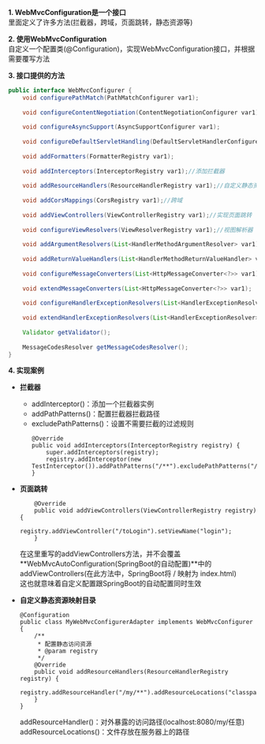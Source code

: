 
**1. WebMvcConfiguration是一个接口**    
里面定义了许多方法(拦截器，跨域，页面跳转，静态资源等)    

**2. 使用WebMvcConfiguration**   
自定义一个配置类(@Configuration)，实现WebMvcConfiguration接口，并根据需要覆写方法   

**3. 接口提供的方法**  
```java
public interface WebMvcConfigurer {
    void configurePathMatch(PathMatchConfigurer var1);
 
    void configureContentNegotiation(ContentNegotiationConfigurer var1);
 
    void configureAsyncSupport(AsyncSupportConfigurer var1);
 
    void configureDefaultServletHandling(DefaultServletHandlerConfigurer var1);//默认静态资源处理器
 
    void addFormatters(FormatterRegistry var1);
 
    void addInterceptors(InterceptorRegistry var1);//添加拦截器
 
    void addResourceHandlers(ResourceHandlerRegistry var1);//自定义静态资源映射目录
 
    void addCorsMappings(CorsRegistry var1);//跨域
 
    void addViewControllers(ViewControllerRegistry var1);//实现页面跳转
 
    void configureViewResolvers(ViewResolverRegistry var1);//视图解析器
 
    void addArgumentResolvers(List<HandlerMethodArgumentResolver> var1);
 
    void addReturnValueHandlers(List<HandlerMethodReturnValueHandler> var1);
 
    void configureMessageConverters(List<HttpMessageConverter<?>> var1);//信息转换器
 
    void extendMessageConverters(List<HttpMessageConverter<?>> var1);
 
    void configureHandlerExceptionResolvers(List<HandlerExceptionResolver> var1);
 
    void extendHandlerExceptionResolvers(List<HandlerExceptionResolver> var1);
 
    Validator getValidator();
 
    MessageCodesResolver getMessageCodesResolver();
}
``` 
**4. 实现案例**  
* **拦截器**    
  * addInterceptor()：添加一个拦截器实例
  * addPathPatterns()：配置拦截器拦截路径
  * excludePathPatterns()：设置不需要拦截的过滤规则  
    ```
    @Override
    public void addInterceptors(InterceptorRegistry registry) {
        super.addInterceptors(registry);
        registry.addInterceptor(new TestInterceptor()).addPathPatterns("/**").excludePathPatterns("/emp/toLogin","/emp/login","/js/**","/css/**","/images/**");
    }
    ```
    
* **页面跳转**  
    ```
        @Override
        public void addViewControllers(ViewControllerRegistry registry) {
            registry.addViewController("/toLogin").setViewName("login");
        }
    ``` 
  在这里重写的addViewControllers方法，并不会覆盖**WebMvcAutoConfiguration(SpringBoot的自动配置)**中的addViewControllers(在此方法中，SpringBoot将 / 映射为 index.html)   
  这也就意味着自定义配置跟SpringBoot的自动配置同时生效   


* **自定义静态资源映射目录** 
  ```
  @Configuration
  public class MyWebMvcConfigurerAdapter implements WebMvcConfigurer {
      /**
       * 配置静态访问资源
       * @param registry
       */
      @Override
      public void addResourceHandlers(ResourceHandlerRegistry registry) {
          registry.addResourceHandler("/my/**").addResourceLocations("classpath:/my/");
      }
  }
  ```
  addResourceHandler()：对外暴露的访问路径(localhost:8080/my/任意)       
  addResourceLocations()：文件存放在服务器上的路径  

